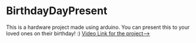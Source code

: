 # BirthdayDayPresent

This is a hardware project made using arduino. You can present this to your loved ones on their birthday! :)
[Video Link for the project-->](https://www.linkedin.com/posts/deysarkarswarup_a-technical-present-activity-6633609829078396928-e865)
